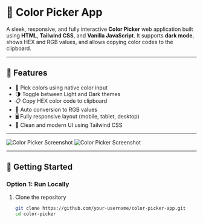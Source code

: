 # 🎨 Color Picker App

A sleek, responsive, and fully interactive **Color Picker** web application built using **HTML**, **Tailwind CSS**, and **Vanilla JavaScript**. It supports **dark mode**, shows HEX and RGB values, and allows copying color codes to the clipboard.

---

## 🌟 Features

- 🎨 Pick colors using native color input
- 🌗 Toggle between Light and Dark themes
- 📋 Copy HEX color code to clipboard
- 🧠 Auto conversion to RGB values
- 🖥️ Fully responsive layout (mobile, tablet, desktop)
- 💅 Clean and modern UI using Tailwind CSS

---

![Color Picker Screenshot](screenshot-01.png)
![Color Picker Screenshot](screenshot-02.png)


---

## 🚀 Getting Started

### Option 1: Run Locally

1. Clone the repository
   ```bash
   git clone https://github.com/your-username/color-picker-app.git
   cd color-picker
